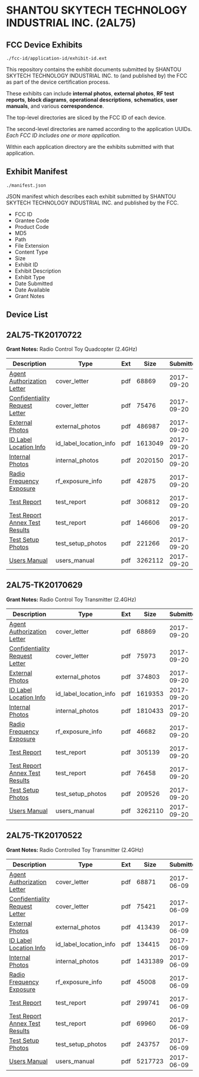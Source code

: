 # SHANTOU SKYTECH TECHNOLOGY INDUSTRIAL INC. (2AL75)
## FCC Device Exhibits

```
./fcc-id/application-id/exhibit-id.ext
```

This repository contains the exhibit documents submitted by SHANTOU SKYTECH TECHNOLOGY INDUSTRIAL INC. to (and published by) the FCC as part of the device certification process.

These exhibits can include **internal photos**, **external photos**, **RF test reports**, **block diagrams**, **operational descriptions**, **schematics**, **user manuals**, and various **correspondence**.

The top-level directories are sliced by the FCC ID of each device.

The second-level directories are named according to the application UUIDs. *Each FCC ID includes one or more application.*

Within each application directory are the exhibits submitted with that application. 

## Exhibit Manifest

```
./manifest.json
```

JSON manifest which describes each exhibit submitted by SHANTOU SKYTECH TECHNOLOGY INDUSTRIAL INC. and published by the FCC.

- FCC ID
- Grantee Code
- Product Code
- MD5
- Path
- File Extension
- Content Type
- Size
- Exhibit ID
- Exhibit Description
- Exhibit Type
- Date Submitted
- Date Available
- Grant Notes

## Device List
## 2AL75-TK20170722
**Grant Notes:** Radio Control Toy Quadcopter (2.4GHz)

| Description | Type | Ext | Size | Submitted | Available |
| ----------- | ---- | --- | ---- | --------- | --------- |
| [Agent Authorization Letter](2AL75-TK20170722/a6963b12846d2d062e2482f35cf2cb96/3570318.pdf) | cover_letter | pdf | 68869 | 2017-09-20 | 2017-09-20 |
| [Confidentiality Request Letter](2AL75-TK20170722/a6963b12846d2d062e2482f35cf2cb96/3570319.pdf) | cover_letter | pdf | 75476 | 2017-09-20 | 2017-09-20 |
| [External Photos](2AL75-TK20170722/a6963b12846d2d062e2482f35cf2cb96/3570313.pdf) | external_photos | pdf | 486987 | 2017-09-20 | 2017-09-20 |
| [ID Label Location Info](2AL75-TK20170722/a6963b12846d2d062e2482f35cf2cb96/3570312.pdf) | id_label_location_info | pdf | 1613049 | 2017-09-20 | 2017-09-20 |
| [Internal Photos](2AL75-TK20170722/a6963b12846d2d062e2482f35cf2cb96/3570314.pdf) | internal_photos | pdf | 2020150 | 2017-09-20 | 2017-09-20 |
| [Radio Frequency Exposure](2AL75-TK20170722/a6963b12846d2d062e2482f35cf2cb96/3570311.pdf) | rf_exposure_info | pdf | 42875 | 2017-09-20 | 2017-09-20 |
| [Test Report](2AL75-TK20170722/a6963b12846d2d062e2482f35cf2cb96/3570315.pdf) | test_report | pdf | 306812 | 2017-09-20 | 2017-09-20 |
| [Test Report Annex Test Results](2AL75-TK20170722/a6963b12846d2d062e2482f35cf2cb96/3570316.pdf) | test_report | pdf | 146606 | 2017-09-20 | 2017-09-20 |
| [Test Setup Photos](2AL75-TK20170722/a6963b12846d2d062e2482f35cf2cb96/3570317.pdf) | test_setup_photos | pdf | 221266 | 2017-09-20 | 2017-09-20 |
| [Users Manual](2AL75-TK20170722/a6963b12846d2d062e2482f35cf2cb96/3570307.pdf) | users_manual | pdf | 3262112 | 2017-09-20 | 2017-09-20 |
## 2AL75-TK20170629
**Grant Notes:** Radio Control Toy Transmitter (2.4GHz)

| Description | Type | Ext | Size | Submitted | Available |
| ----------- | ---- | --- | ---- | --------- | --------- |
| [Agent Authorization Letter](2AL75-TK20170629/ec69255cb7245adf0fcf03d5319f07d1/3570293.pdf) | cover_letter | pdf | 68869 | 2017-09-20 | 2017-09-20 |
| [Confidentiality Request Letter](2AL75-TK20170629/ec69255cb7245adf0fcf03d5319f07d1/3570294.pdf) | cover_letter | pdf | 75973 | 2017-09-20 | 2017-09-20 |
| [External Photos](2AL75-TK20170629/ec69255cb7245adf0fcf03d5319f07d1/3570288.pdf) | external_photos | pdf | 374803 | 2017-09-20 | 2017-09-20 |
| [ID Label Location Info](2AL75-TK20170629/ec69255cb7245adf0fcf03d5319f07d1/3570287.pdf) | id_label_location_info | pdf | 1619353 | 2017-09-20 | 2017-09-20 |
| [Internal Photos](2AL75-TK20170629/ec69255cb7245adf0fcf03d5319f07d1/3570289.pdf) | internal_photos | pdf | 1810433 | 2017-09-20 | 2017-09-20 |
| [Radio Frequency Exposure](2AL75-TK20170629/ec69255cb7245adf0fcf03d5319f07d1/3570286.pdf) | rf_exposure_info | pdf | 46682 | 2017-09-20 | 2017-09-20 |
| [Test Report](2AL75-TK20170629/ec69255cb7245adf0fcf03d5319f07d1/3570290.pdf) | test_report | pdf | 305139 | 2017-09-20 | 2017-09-20 |
| [Test Report Annex Test Results](2AL75-TK20170629/ec69255cb7245adf0fcf03d5319f07d1/3570291.pdf) | test_report | pdf | 76458 | 2017-09-20 | 2017-09-20 |
| [Test Setup Photos](2AL75-TK20170629/ec69255cb7245adf0fcf03d5319f07d1/3570292.pdf) | test_setup_photos | pdf | 209526 | 2017-09-20 | 2017-09-20 |
| [Users Manual](2AL75-TK20170629/ec69255cb7245adf0fcf03d5319f07d1/3570282.pdf) | users_manual | pdf | 3262110 | 2017-09-20 | 2017-09-20 |
## 2AL75-TK20170522
**Grant Notes:** Radio Controlled Toy Transmitter (2.4GHz)

| Description | Type | Ext | Size | Submitted | Available |
| ----------- | ---- | --- | ---- | --------- | --------- |
| [Agent Authorization Letter](2AL75-TK20170522/1631fd58442e6883fda60bce3d0b4ae7/3419509.pdf) | cover_letter | pdf | 68871 | 2017-06-09 | 2017-06-09 |
| [Confidentiality Request Letter](2AL75-TK20170522/1631fd58442e6883fda60bce3d0b4ae7/3419510.pdf) | cover_letter | pdf | 75421 | 2017-06-09 | 2017-06-09 |
| [External Photos](2AL75-TK20170522/1631fd58442e6883fda60bce3d0b4ae7/3419504.pdf) | external_photos | pdf | 413439 | 2017-06-09 | 2017-06-09 |
| [ID Label Location Info](2AL75-TK20170522/1631fd58442e6883fda60bce3d0b4ae7/3419503.pdf) | id_label_location_info | pdf | 134415 | 2017-06-09 | 2017-06-09 |
| [Internal Photos](2AL75-TK20170522/1631fd58442e6883fda60bce3d0b4ae7/3419505.pdf) | internal_photos | pdf | 1431389 | 2017-06-09 | 2017-06-09 |
| [Radio Frequency Exposure](2AL75-TK20170522/1631fd58442e6883fda60bce3d0b4ae7/3419502.pdf) | rf_exposure_info | pdf | 45008 | 2017-06-09 | 2017-06-09 |
| [Test Report](2AL75-TK20170522/1631fd58442e6883fda60bce3d0b4ae7/3419506.pdf) | test_report | pdf | 299741 | 2017-06-09 | 2017-06-09 |
| [Test Report Annex Test Results](2AL75-TK20170522/1631fd58442e6883fda60bce3d0b4ae7/3419507.pdf) | test_report | pdf | 69960 | 2017-06-09 | 2017-06-09 |
| [Test Setup Photos](2AL75-TK20170522/1631fd58442e6883fda60bce3d0b4ae7/3419508.pdf) | test_setup_photos | pdf | 243757 | 2017-06-09 | 2017-06-09 |
| [Users Manual](2AL75-TK20170522/1631fd58442e6883fda60bce3d0b4ae7/3419498.pdf) | users_manual | pdf | 5217723 | 2017-06-09 | 2017-06-09 |
